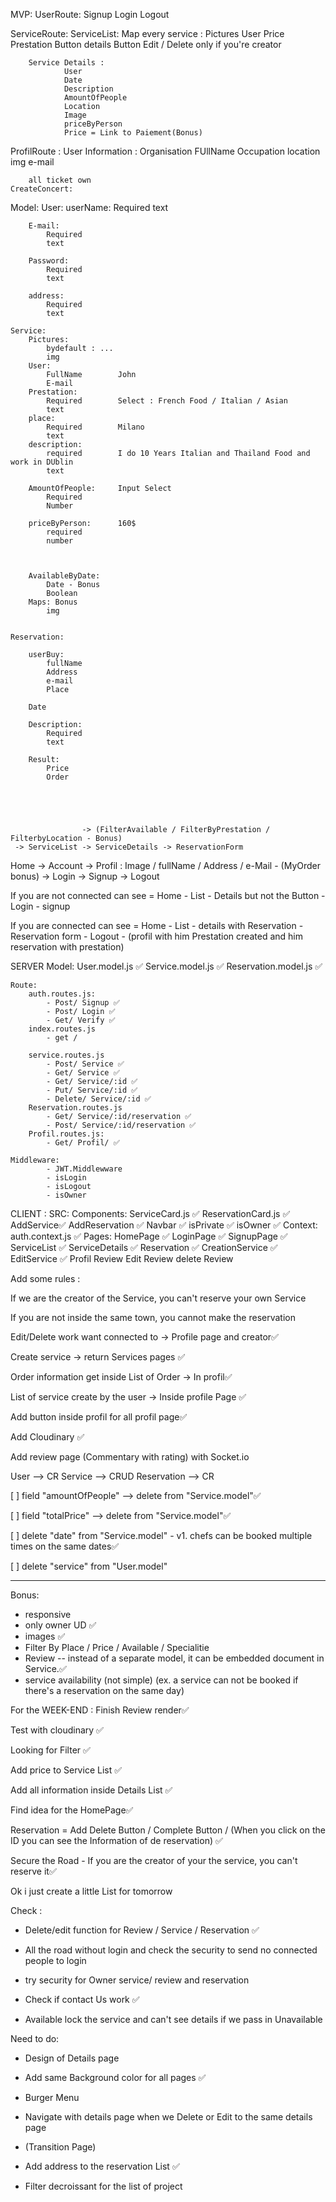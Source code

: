  MVP:
UserRoute:
    Signup
    Login
    Logout

ServiceRoute:
        ServiceList:
            Map every service :
                Pictures
                User
                Price
                Prestation
                Button details
                Button Edit / Delete only if you're creator  
        
        
        Service Details :
                User
                Date
                Description
                AmountOfPeople
                Location
                Image
                priceByPerson
                Price = Link to Paiement(Bonus)

                
ProfilRoute :
    User Information :
        Organisation
        FUllName
        Occupation
        location
        img
        e-mail

        all ticket own 
    CreateConcert:





Model:
    User:
        userName:
            Required
            text

        E-mail:
            Required
            text

        Password:
            Required
            text

        address:
            Required
            text

    Service:
        Pictures:
            bydefault : ...
            img
        User:
            FullName        John
            E-mail
        Prestation:
            Required        Select : French Food / Italian / Asian 
            text
        place:
            Required        Milano
            text
        description:
            required        I do 10 Years Italian and Thailand Food and work in DUblin
            text

        AmountOfPeople:     Input Select
            Required        
            Number      

        priceByPerson:      160$
            required
            number



        AvailableByDate:
            Date - Bonus
            Boolean
        Maps: Bonus
            img
        

    Reservation:

        userBuy:
            fullName
            Address
            e-mail
            Place
        
        Date

        Description:
            Required
            text

        Result:
            Price
            Order



       

                    -> (FilterAvailable / FilterByPrestation / FilterbyLocation - Bonus)
     -> ServiceList -> ServiceDetails -> ReservationForm
Home -> Account -> Profil : Image / fullName / Address / e-Mail - (MyOrder bonus)
     -> Login
     -> Signup
     -> Logout

If you are not connected
can see = Home - List - Details but not the Button - Login - signup

If you are connected 
can see = Home - List - details with Reservation - Reservation form - Logout - (profil with him Prestation created and him reservation with prestation)



SERVER
    Model:
        User.model.js ✅
        Service.model.js ✅
        Reservation.model.js ✅
    
    Route:
        auth.routes.js:
            - Post/ Signup ✅
            - Post/ Login ✅
            - Get/ Verify ✅
        index.routes.js
            - get /
            
        service.routes.js
            - Post/ Service ✅
            - Get/ Service ✅
            - Get/ Service/:id ✅
            - Put/ Service/:id ✅
            - Delete/ Service/:id ✅
        Reservation.routes.js
            - Get/ Service/:id/reservation ✅
            - Post/ Service/:id/reservation ✅
        Profil.routes.js:
            - Get/ Profil/ ✅
    
    Middleware:
            - JWT.Middlewware
            - isLogin
            - isLogout
            - isOwner


CLIENT :
    SRC:
        Components:
            ServiceCard.js ✅
            ReservationCard.js ✅
            AddService✅
            AddReservation   ✅
            Navbar ✅
            isPrivate ✅
            isOwner ✅
        Context:
            auth.context.js ✅
        Pages:
            HomePage ✅
            LoginPage ✅
            SignupPage ✅
            ServiceList ✅
            ServiceDetails ✅
            Reservation ✅
            CreationService ✅
            EditService ✅
            Profil
            Review
            Edit Review
            delete Review



Add some rules :

If we are the creator of the Service, you can't reserve your own Service

If you are not inside the same town, you cannot make the reservation





Edit/Delete work want connected to -> Profile page and creator✅

Create service -> return Services pages ✅

Order information get inside List of Order -> In profil✅

List of service create by the user -> Inside profile  Page ✅

Add button inside profil for all profil page✅

Add Cloudinary ✅

Add review page (Commentary with rating) 
with Socket.io



User --> CR
Service --> CRUD
Reservation  --> CR


[ ] field "amountOfPeople"
--> delete from "Service.model"✅

[ ] field  "totalPrice"
--> delete from "Service.model"✅

[ ] delete "date" from "Service.model"
    - v1. chefs can be booked multiple times on the same dates✅

[ ] delete "service" from "User.model"

-----



Bonus:
- responsive
- only owner UD ✅
- images ✅
- Filter By Place / Price / Available / Specialitie
- Review -- instead of a separate model, it can be embedded document in Service.✅
- service availability (not simple) (ex. a service can not be booked if there's a reservation on the same day)







For the WEEK-END :
Finish Review render✅

Test with cloudinary ✅

Looking for Filter ✅

Add price to Service List ✅

Add all information inside Details List ✅

Find idea for the HomePage✅

Reservation =   Add Delete Button / Complete Button / (When you click on the ID you can see the Information of de reservation) ✅

Secure the Road - If you are the creator of your the service, you can't reserve it✅





Ok i just create a little List for tomorrow



Check : 
- Delete/edit function for Review / Service / Reservation ✅

- All the road without login and check the security to send no connected people to login 

- try security for Owner service/ review and reservation 

- Check if contact Us work ✅

- Available lock the service and can't see details if we pass in Unavailable 


Need to do:

- Design of Details page 

- Add same Background color for all pages ✅

- Burger Menu

- Navigate with details page when we Delete or Edit to the same details page 

- (Transition Page)

- Add address to the reservation List ✅

- Filter decroissant for the list of project


 